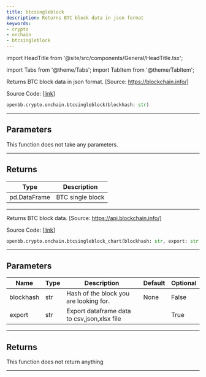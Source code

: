 ```yaml
---
title: btcsingleblock
description: Returns BTC block data in json format
keywords:
- crypto
- onchain
- btcsingleblock
---
```


import HeadTitle from '@site/src/components/General/HeadTitle.tsx';

<HeadTitle title="crypto.onchain.btcsingleblock - Reference | OpenBB SDK Docs" />

import Tabs from '@theme/Tabs';
import TabItem from '@theme/TabItem';

<Tabs>
<TabItem value="model" label="Model" default>

Returns BTC block data in json format. [Source: https://blockchain.info/]

Source Code: [[link](https://github.com/OpenBB-finance/OpenBBTerminal/tree/main/openbb_terminal/cryptocurrency/onchain/blockchain_model.py#L118)]

```python wordwrap
openbb.crypto.onchain.btcsingleblock(blockhash: str)
```

---

## Parameters

This function does not take any parameters.

---

## Returns

| Type | Description |
| ---- | ----------- |
| pd.DataFrame | BTC single block |
---



</TabItem>
<TabItem value="view" label="Chart">

Returns BTC block data. [Source: https://api.blockchain.info/]

Source Code: [[link](https://github.com/OpenBB-finance/OpenBBTerminal/tree/main/openbb_terminal/cryptocurrency/onchain/blockchain_view.py#L126)]

```python wordwrap
openbb.crypto.onchain.btcsingleblock_chart(blockhash: str, export: str = "", sheet_name: Optional[str] = None)
```

---

## Parameters

| Name | Type | Description | Default | Optional |
| ---- | ---- | ----------- | ------- | -------- |
| blockhash | str | Hash of the block you are looking for. | None | False |
| export | str | Export dataframe data to csv,json,xlsx file |  | True |


---

## Returns

This function does not return anything

---



</TabItem>
</Tabs>